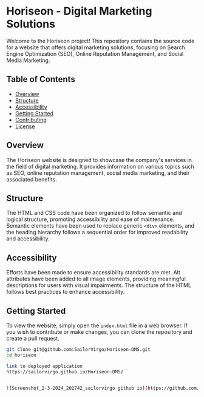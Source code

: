 # Horiseon - Digital Marketing Solutions

Welcome to the Horiseon project! This repository contains the source code for a website that offers digital marketing solutions, focusing on Search Engine Optimization (SEO), Online Reputation Management, and Social Media Marketing.

## Table of Contents
- [Overview](#overview)
- [Structure](#structure)
- [Accessibility](#accessibility)
- [Getting Started](#getting-started)
- [Contributing](#contributing)
- [License](#license)

## Overview
The Horiseon website is designed to showcase the company's services in the field of digital marketing. It provides information on various topics such as SEO, online reputation management, social media marketing, and their associated benefits.

## Structure
The HTML and CSS code have been organized to follow semantic and logical structure, promoting accessibility and ease of maintenance. Semantic elements have been used to replace generic `<div>` elements, and the heading hierarchy follows a sequential order for improved readability and accessibility.

## Accessibility
Efforts have been made to ensure accessibility standards are met. Alt attributes have been added to all image elements, providing meaningful descriptions for users with visual impairments. The structure of the HTML follows best practices to enhance accessibility.

## Getting Started
To view the website, simply open the `index.html` file in a web browser. If you wish to contribute or make changes, you can clone the repository and create a pull request.

```bash
git clone git@github.com:SailorVirgo/Horiseon-DMS.git
cd horiseon

link to deployed application
https://sailorvirgo.github.io/Horiseon-DMS/


![Screenshot_2-3-2024_202742_sailorvirgo github io](https://github.com/SailorVirgo/Horiseon-DMS/assets/153470839/7c3a934d-a763-4d9c-a756-aa2d9ec9dcf1)
